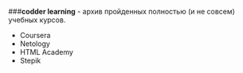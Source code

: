 ###**codder learning** - архив пройденных полностью (и не совсем) учебных курсов. 

- Coursera
- Netology
- HTML Academy
- Stepik

